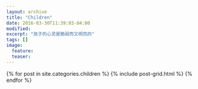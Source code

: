 ```yaml
---
layout: archive
title: "Children"
date: 2016-03-30T11:39:03-04:00
modified:
excerpt: "孩子的心灵是脆弱而又明亮的"
tags: []
image:
  feature:
  teaser:
---
```


<div class="tiles">
{% for post in site.categories.children %}
  {% include post-grid.html %}
{% endfor %}
</div><!-- /.tiles -->